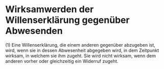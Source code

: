 # Wirksamwerden der Willenserklärung gegenüber Abwesenden

(1) Eine Willenserklärung, die einem anderen gegenüber abzugeben ist, wird, wenn sie in dessen Abwesenheit abgegeben wird, in dem Zeitpunkt wirksam, in welchem sie ihm zugeht. Sie wird nicht wirksam, wenn dem anderen vorher oder gleichzeitig ein Widerruf zugeht.
